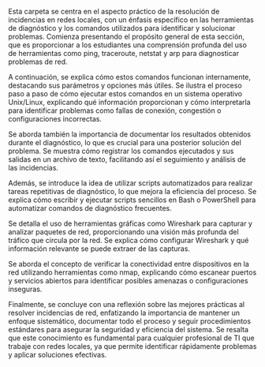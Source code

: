 Esta carpeta se centra en el aspecto práctico de la resolución de incidencias en redes locales, con un énfasis específico en las herramientas de diagnóstico y los comandos utilizados para identificar y solucionar problemas. Comienza presentando el propósito general de esta sección, que es proporcionar a los estudiantes una comprensión profunda del uso de herramientas como ping, traceroute, netstat y arp para diagnosticar problemas de red. 

A continuación, se explica cómo estos comandos funcionan internamente, destacando sus parámetros y opciones más útiles. Se ilustra el proceso paso a paso de cómo ejecutar estos comandos en un sistema operativo Unix/Linux, explicando qué información proporcionan y cómo interpretarla para identificar problemas como fallas de conexión, congestión o configuraciones incorrectas.

Se aborda también la importancia de documentar los resultados obtenidos durante el diagnóstico, lo que es crucial para una posterior solución del problema. Se muestra cómo registrar los comandos ejecutados y sus salidas en un archivo de texto, facilitando así el seguimiento y análisis de las incidencias.

Además, se introduce la idea de utilizar scripts automatizados para realizar tareas repetitivas de diagnóstico, lo que mejora la eficiencia del proceso. Se explica cómo escribir y ejecutar scripts sencillos en Bash o PowerShell para automatizar comandos de diagnóstico frecuentes.

Se detalla el uso de herramientas gráficas como Wireshark para capturar y analizar paquetes de red, proporcionando una visión más profunda del tráfico que circula por la red. Se explica cómo configurar Wireshark y qué información relevante se puede extraer de las capturas.

Se aborda el concepto de verificar la conectividad entre dispositivos en la red utilizando herramientas como nmap, explicando cómo escanear puertos y servicios abiertos para identificar posibles amenazas o configuraciones inseguras.

Finalmente, se concluye con una reflexión sobre las mejores prácticas al resolver incidencias de red, enfatizando la importancia de mantener un enfoque sistemático, documentar todo el proceso y seguir procedimientos estándares para asegurar la seguridad y eficiencia del sistema. Se resalta que este conocimiento es fundamental para cualquier profesional de TI que trabaje con redes locales, ya que permite identificar rápidamente problemas y aplicar soluciones efectivas.
